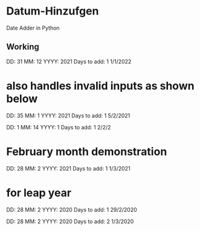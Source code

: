 # Datum-Hinzufgen
Date Adder in Python
## Working
DD: 31
MM: 12
YYYY: 2021
Days to add: 1
1/1/2022

# also handles invalid inputs as shown below
DD: 35
MM: 1
YYYY: 2021
Days to add: 1
5/2/2021

DD: 1
MM: 14
YYYY: 1
Days to add: 1
2/2/2

# February month demonstration
DD: 28
MM: 2
YYYY: 2021
Days to add: 1
1/3/2021

# for leap year
DD: 28
MM: 2
YYYY: 2020
Days to add: 1
29/2/2020

DD: 28
MM: 2
YYYY: 2020
Days to add: 2
1/3/2020
